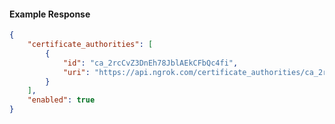<!-- Code generated for API Clients. DO NOT EDIT. -->

#### Example Response

```json
{
	"certificate_authorities": [
		{
			"id": "ca_2rcCvZ3DnEh78JblAEkCFbQc4fi",
			"uri": "https://api.ngrok.com/certificate_authorities/ca_2rcCvZ3DnEh78JblAEkCFbQc4fi"
		}
	],
	"enabled": true
}
```
